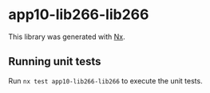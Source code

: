 # app10-lib266-lib266

This library was generated with [Nx](https://nx.dev).

## Running unit tests

Run `nx test app10-lib266-lib266` to execute the unit tests.
